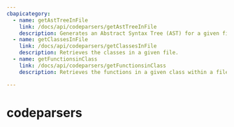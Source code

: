 ```yaml
---
cbapicategory:
  - name: getAstTreeInFile
    link: /docs/api/codeparsers/getAstTreeInFile
    description: Generates an Abstract Syntax Tree (AST) for a given file.
  - name: getClassesInFile
    link: /docs/api/codeparsers/getClassesInFile
    description: Retrieves the classes in a given file.
  - name: getFunctionsinClass
    link: /docs/api/codeparsers/getFunctionsinClass
    description: Retrieves the functions in a given class within a file.

---
```

# codeparsers
<CBAPICategory />
